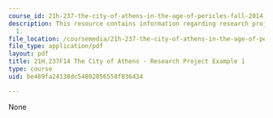 ```yaml
---
course_id: 21h-237-the-city-of-athens-in-the-age-of-pericles-fall-2014
description: This resource contains information regarding research project example
  1.
file_location: /coursemedia/21h-237-the-city-of-athens-in-the-age-of-pericles-fall-2014/be469fa24138dc54802056558f836434_MIT21H_237F14_Allegations.pdf
file_type: application/pdf
layout: pdf
title: 21H.237F14 The City of Athens - Research Project Example 1
type: course
uid: be469fa24138dc54802056558f836434

---
```

None